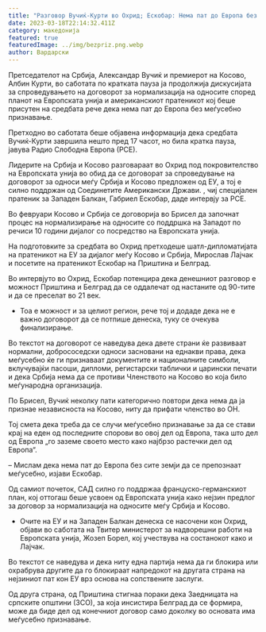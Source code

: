 ```yaml
---
title: "Разговор Вучиќ-Курти во Охрид; Ескобар: Нема пат до Европа без признавање"
date: 2023-03-18T22:14:32.411Z
category: македонија
featured: true
featuredImage: ../img/bezpriz.png.webp
author: Вардарски
---
```


Претседателот на Србија, Александар Вучиќ и премиерот на Косово, Албин Курти, во саботата по кратката пауза ја продолжија дискусијата за спроведувањето на договорот за нормализација на односите според планот на Европската унија и американскиот пратеникот кој беше присутен на средбата рече дека нема пат до Европа без меѓусебно признавање.

Претходно во саботата беше објавена информација дека средбата Вучиќ-Курти завршила нешто пред 17 часот, но била кратка пауза, јавува Радио Слободна Европа (РСЕ).

Лидерите на Србија и Косово разговараат во Охрид под покровителство на Европската унија во обид да се договорат за спроведување на договорот за односи меѓу Србија и Косово предложен од ЕУ, а тој е силно поддржан од Соединетите Американски Држави. , чиј специјален пратеник за Западен Балкан, Габриел Ескобар, даде интервју за РСЕ.

Во февруари Косово и Србија се договорија во Брисел да започнат процес на нормализирање на односите со поддршка на Западот по речиси 10 години дијалог со посредство на Европската унија.

На подготовките за средбата во Охрид претходеше шатл-дипломатијата на пратеникот на ЕУ за дијалог меѓу Косово и Србија, Мирослав Лајчак и посетите на пратеникот Ескобар на Приштина и Белград.

Во интервјуто во Охрид, Ескобар потенцира дека денешниот разговор е можност Приштина и Белград да се оддалечат од настаните од 90-тите и да се преселат во 21 век.

- Тоа е можност и за целиот регион, рече тој и додаде дека не е важно договорот да се потпише денеска, туку се очекува финализирање.

Во текстот на договорот се наведува дека двете страни ќе развиваат нормални, добрососедски односи засновани на еднакви права, дека меѓусебно ќе ги признаваат документите и националните симболи, вклучувајќи пасоши, дипломи, регистарски таблички и царински печати и дека Србија нема да се противи Членството на Косово во која било меѓународна организација.

По Брисел, Вучиќ неколку пати категорично повтори дека нема да ја признае независноста на Косово, ниту да прифати членство во ОН.

Тој смета дека треба да се случи меѓусебно признавање за да се стави крај на еден од последните спорови во овој дел од Европа, така што дел од Европа „го заземе своето место како најбрзо растечки дел од Европа“.

– Мислам дека нема пат до Европа без сите земји да се препознаат меѓусебно, изјави Ескобар.

Од самиот почеток, САД силно го поддржаа француско-германскиот план, кој оттогаш беше усвоен од Европската унија како нејзин предлог за договор за нормализација на односите меѓу Србија и Косово.

- Очите на ЕУ и на Западен Балкан денеска се насочени кон Охрид, објави во саботата на Твитер министерот за надворешни работи на Европската унија, Жозеп Борел, кој учествува на состанокот како и Лајчак.

Во текстот се наведува и дека ниту една партија нема да ги блокира или охрабрува другите да го блокираат напредокот на другата страна на нејзиниот пат кон ЕУ врз основа на сопствените заслуги.

Од друга страна, од Приштина стигнаа пораки дека Заедницата на српските општини (ЗСО), за која инсистира Белград да се формира, може да биде дел од конечниот договор само доколку во основата има меѓусебно признавање.
